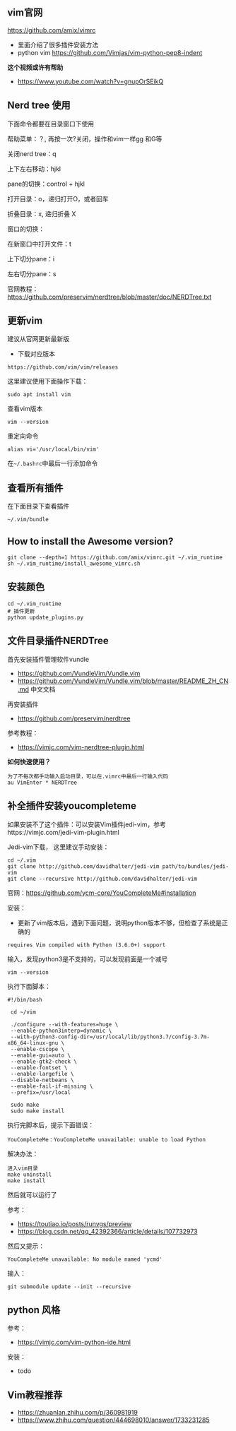 ## vim官网

https://github.com/amix/vimrc

- 里面介绍了很多插件安装方法
- python vim https://github.com/Vimjas/vim-python-pep8-indent

**这个视频或许有帮助**

- https://www.youtube.com/watch?v=gnupOrSEikQ

## Nerd tree 使用

下面命令都要在目录窗口下使用

帮助菜单：？, 再按一次?关闭，操作和vim一样gg 和G等

关闭nerd tree：q

上下左右移动：hjkl

pane的切换：control + hjkl

打开目录：o，递归打开O，或者回车

折叠目录：x, 递归折叠 X

窗口的切换：

在新窗口中打开文件：t

上下切分pane：i

左右切分pane：s

官网教程：https://github.com/preservim/nerdtree/blob/master/doc/NERDTree.txt

## 更新vim

建议从官网更新最新版

- 下载对应版本

```
https://github.com/vim/vim/releases
```

这里建议使用下面操作下载：

```
sudo apt install vim
```

查看vim版本

```
vim --version
```

重定向命令

```
alias vi='/usr/local/bin/vim'
```

在`~/.bashrc`中最后一行添加命令

## 查看所有插件

在下面目录下查看插件

```
~/.vim/bundle
```

## How to install the Awesome version?

```
git clone --depth=1 https://github.com/amix/vimrc.git ~/.vim_runtime
sh ~/.vim_runtime/install_awesome_vimrc.sh
```

## 安装颜色

```
cd ~/.vim_runtime
# 插件更新
python update_plugins.py
```

## 文件目录插件NERDTree

首先安装插件管理软件vundle

- https://github.com/VundleVim/Vundle.vim
- https://github.com/VundleVim/Vundle.vim/blob/master/README_ZH_CN.md 中文文档

再安装插件

- https://github.com/preservim/nerdtree

参考教程：

- https://vimjc.com/vim-nerdtree-plugin.html

**如何快速使用？**

```
为了不每次都手动输入启动目录，可以在.vimrc中最后一行输入代码
au VimEnter * NERDTree
```

## 补全插件安装youcompleteme

如果安装不了这个插件：可以安装Vim插件jedi-vim，参考https://vimjc.com/jedi-vim-plugin.html

Jedi-vim下载， 这里建议手动安装：

```
cd ~/.vim
git clone http://github.com/davidhalter/jedi-vim path/to/bundles/jedi-vim
git clone --recursive http://github.com/davidhalter/jedi-vim
```

官网：https://github.com/ycm-core/YouCompleteMe#installation

安装：

- 更新了vim版本后，遇到下面问题，说明python版本不够，但检查了系统是正确的

```
requires Vim compiled with Python (3.6.0+) support
```

输入，发现python3是不支持的，可以发现前面是一个减号

```
vim --version
```

执行下面脚本：

```
#!/bin/bash

 cd ~/vim

 ./configure --with-features=huge \
 --enable-python3interp=dynamic \
 --with-python3-config-dir=/usr/local/lib/python3.7/config-3.7m-x86_64-linux-gnu \
 --enable-cscope \
 --enable-gui=auto \
 --enable-gtk2-check \
 --enable-fontset \
 --enable-largefile \
 --disable-netbeans \
 --enable-fail-if-missing \
 --prefix=/usr/local

 sudo make
 sudo make install
```
执行完脚本后，提示下面错误：

```
YouCompleteMe：YouCompleteMe unavailable: unable to load Python
```

解决办法：

```
进入vim目录
make uninstall
make install
```

然后就可以运行了

参考：

- https://toutiao.io/posts/runvgs/preview
- https://blog.csdn.net/qq_42392366/article/details/107732973

然后又提示：

```
YouCompleteMe unavailable: No module named 'ycmd'
```

输入：

```
git submodule update --init --recursive
```



## python 风格

参考：

- https://vimjc.com/vim-python-ide.html

安装：

- todo

## Vim教程推荐

- https://zhuanlan.zhihu.com/p/360981919
- https://www.zhihu.com/question/444698010/answer/1733231285